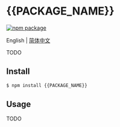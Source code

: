 # {{PACKAGE_NAME}}

[![npm package](https://badgen.net/npm/v/{{PACKAGE_NAME}})](https://npmjs.com/package/{{PACKAGE_NAME}})

English | [简体中文](./README_zh.md)

TODO

## Install

```sh
$ npm install {{PACKAGE_NAME}}
```

## Usage

TODO
